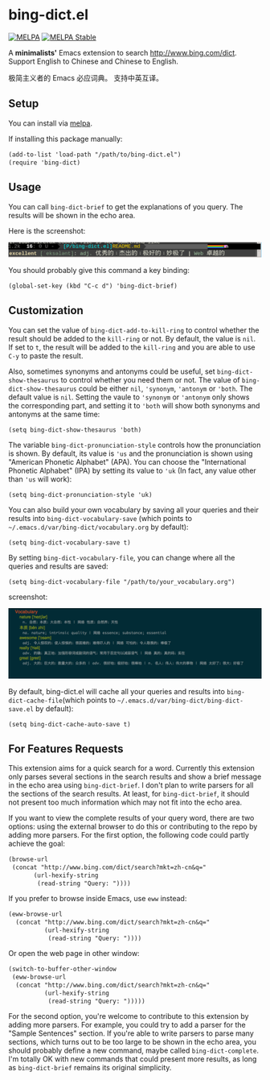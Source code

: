 # bing-dict.el
[![MELPA](http://melpa.org/packages/bing-dict-badge.svg)](http://melpa.org/#/bing-dict)
[![MELPA Stable](http://stable.melpa.org/packages/bing-dict-badge.svg)](http://stable.melpa.org/#/bing-dict)

A **minimalists'** Emacs extension to search http://www.bing.com/dict.
Support English to Chinese and Chinese to English.

极简主义者的 Emacs 必应词典。 支持中英互译。

## Setup

You can install via [melpa](http://melpa.org).

If installing this package manually:

    (add-to-list 'load-path "/path/to/bing-dict.el")
    (require 'bing-dict)

## Usage
You can call `bing-dict-brief` to get the explanations of you query. The results
will be shown in the echo area.

Here is the screenshot:

![bing-dict-screenshot1](./screenshot1.png)

You should probably give this command a key binding:

    (global-set-key (kbd "C-c d") 'bing-dict-brief)

## Customization
You can set the value of `bing-dict-add-to-kill-ring` to control whether the
result should be added to the `kill-ring` or not. By default, the value is
`nil`. If set to `t`, the result will be added to the `kill-ring` and you are
able to use `C-y` to paste the result.

Also, sometimes synonyms and antonyms could be useful, set
`bing-dict-show-thesaurus` to control whether you need them or not. The value of
`bing-dict-show-thesaurus` could be either `nil`, `'synonym`, `'antonym` or
`'both`. The default value is `nil`. Setting the vaule to `'synonym` or
`'antonym` only shows the corresponding part, and setting it to `'both` will
show both synonyms and antonyms at the same time:

    (setq bing-dict-show-thesaurus 'both)

The variable `bing-dict-pronunciation-style` controls how the pronunciation is
shown. By default, its value is `'us` and the pronunciation is shown using
"American Phonetic Alphabet" (APA). You can choose the "International Phonetic
Alphabet" (IPA) by setting its value to `'uk` (In fact, any value other than
`'us` will work):

    (setq bing-dict-pronunciation-style 'uk)

You can also build your own vocabulary by saving all your queries and their
results into `bing-dict-vocabulary-save` (which points to
`~/.emacs.d/var/bing-dict/vocabulary.org` by default):

    (setq bing-dict-vocabulary-save t)

By setting `bing-dict-vocabulary-file`, you can change where all the queries and
results are saved:

    (setq bing-dict-vocabulary-file "/path/to/your_vocabulary.org")

screenshot:

![bing-dict-screenshot2](./screenshot2.png)

By default, bing-dict.el will cache all your queries and results into
`bing-dict-cache-file`(which points to
`~/.emacs.d/var/bing-dict/bing-dict-save.el` by default):

    (setq bing-dict-cache-auto-save t)

## For Features Requests
This extension aims for a quick search for a word. Currently this extension only
parses several sections in the search results and show a brief message in the
echo area using `bing-dict-brief`. I don't plan to write parsers for all the
sections of the search results. At least, for `bing-dict-brief`, it should not
present too much information which may not fit into the echo area.

If you want to view the complete results of your query word, there are two
options: using the external browser to do this or contributing to the repo by
adding more parsers. For the first option, the following code could partly
achieve the goal:

    (browse-url
     (concat "http://www.bing.com/dict/search?mkt=zh-cn&q="
           (url-hexify-string
            (read-string "Query: "))))

If you prefer to browse inside Emacs, use `eww` instead:

```
(eww-browse-url
  (concat "http://www.bing.com/dict/search?mkt=zh-cn&q="
          (url-hexify-string
           (read-string "Query: "))))
```

Or open the web page in other window:

```
(switch-to-buffer-other-window
 (eww-browse-url
  (concat "http://www.bing.com/dict/search?mkt=zh-cn&q="
          (url-hexify-string
           (read-string "Query: ")))))
```

For the second option, you're welcome to contribute to this extension by adding
more parsers. For example, you could try to add a parser for the "Sample
Sentences" section. If you're able to write parsers to parse many sections,
which turns out to be too large to be shown in the echo area, you should
probably define a new command, maybe called `bing-dict-complete`. I'm totally OK
with new commands that could present more results, as long as `bing-dict-brief`
remains its original simplicity.
